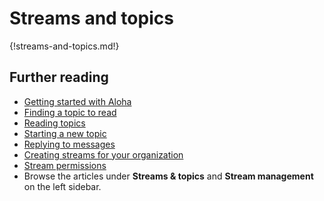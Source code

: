 # Streams and topics

{!streams-and-topics.md!}


## Further reading

* [Getting started with Aloha](/help/getting-started-with-aloha)
* [Finding a topic to read](/help/finding-a-topic-to-read)
* [Reading topics](/help/reading-topics)
* [Starting a new topic](/help/starting-a-new-topic)
* [Replying to messages](/help/replying-to-messages)
* [Creating streams for your organization](/help/getting-your-organization-started-with-aloha#create-streams)
* [Stream permissions](/help/stream-permissions)
* Browse the articles under **Streams & topics** and
  **Stream management** on the left sidebar.
